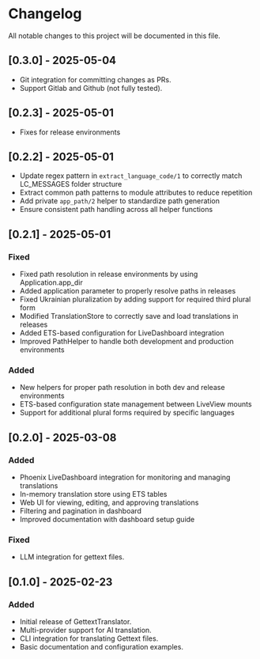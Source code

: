 # Changelog

All notable changes to this project will be documented in this file.

## [0.3.0] - 2025-05-04
- Git integration for committing changes as PRs.
- Support Gitlab and Github (not fully tested).

## [0.2.3] - 2025-05-01
- Fixes for release environments

## [0.2.2] - 2025-05-01
- Update regex pattern in `extract_language_code/1` to correctly match LC_MESSAGES folder structure
- Extract common path patterns to module attributes to reduce repetition
- Add private `app_path/2` helper to standardize path generation
- Ensure consistent path handling across all helper functions

## [0.2.1] - 2025-05-01

### Fixed
- Fixed path resolution in release environments by using Application.app_dir
- Added application parameter to properly resolve paths in releases
- Fixed Ukrainian pluralization by adding support for required third plural form
- Modified TranslationStore to correctly save and load translations in releases
- Added ETS-based configuration for LiveDashboard integration
- Improved PathHelper to handle both development and production environments

### Added
- New helpers for proper path resolution in both dev and release environments
- ETS-based configuration state management between LiveView mounts
- Support for additional plural forms required by specific languages

## [0.2.0] - 2025-03-08
### Added
- Phoenix LiveDashboard integration for monitoring and managing translations
- In-memory translation store using ETS tables
- Web UI for viewing, editing, and approving translations
- Filtering and pagination in dashboard
- Improved documentation with dashboard setup guide

### Fixed
- LLM integration for gettext files.

## [0.1.0] - 2025-02-23
### Added
- Initial release of GettextTranslator.
- Multi-provider support for AI translation.
- CLI integration for translating Gettext files.
- Basic documentation and configuration examples.
